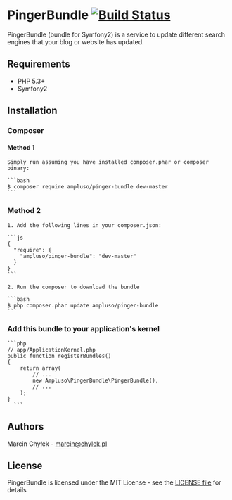 # PingerBundle [![Build Status](https://secure.travis-ci.org/ampluso/PingerBundle.png?branch=master)](http://travis-ci.org/ampluso/PingerBundle)

PingerBundle (bundle for Symfony2) is a service to update different search engines that your blog or website has updated.

## Requirements

* PHP 5.3+
* Symfony2

## Installation

### Composer

#### Method 1 ####

    Simply run assuming you have installed composer.phar or composer binary:

    ```bash
    $ composer require ampluso/pinger-bundle dev-master
    ```

 ### Method 2 ####

    1. Add the following lines in your composer.json:

    ```js
    {
      "require": {
        "ampluso/pinger-bundle": "dev-master"
      }
    }
    ```

    2. Run the composer to download the bundle

    ```bash
    $ php composer.phar update ampluso/pinger-bundle
    ```

### Add this bundle to your application's kernel

    ```php
    // app/ApplicationKernel.php
    public function registerBundles()
    {
        return array(
            // ...
            new Ampluso\PingerBundle\PingerBundle(),
            // ...
        );
    }
      ```

## Authors

Marcin Chyłek - <marcin@chylek.pl>

## License

PingerBundle is licensed under the MIT License - see the [LICENSE file](https://github.com/ampluso/PingerBundle/blob/master/LICENSE) for details
